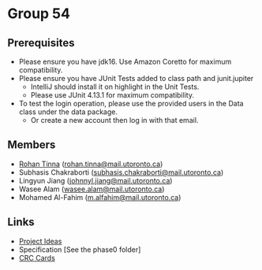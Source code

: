 # Group 54

## Prerequisites
- Please ensure you have jdk16. Use Amazon Coretto for maximum compatibility.
- Please ensure you have JUnit Tests added to class path and junit.jupiter
  - IntelliJ should install it on highlight in the Unit Tests.
  - Please use JUnit 4.13.1 for maximum compatibility.
- To test the login operation, please use the provided users in the Data class under the data package.
  - Or create a new account then log in with that email.

## Members
- [Rohan Tinna](https://rohantinna.com) (rohan.tinna@mail.utoronto.ca)
- Subhasis Chakraborti (subhasis.chakraborti@mail.utoronto.ca)
- Lingyun Jiang (johnnyl.jiang@mail.utoronto.ca)
- Wasee Alam (wasee.alam@mail.utoronto.ca)
- Mohamed Al-Fahim (m.alfahim@mail.utoronto.ca)

## Links
- [Project Ideas](https://docs.google.com/document/d/1VQAk6e_4F3ED4pP00Pl9-hLnjafwfLhiBB_jGU9WbmA/edit#heading=h.cbvciyafl8gz)
- Specification [See the phase0 folder]
- [CRC Cards](https://utoronto-my.sharepoint.com/:p:/g/personal/wasee_alam_mail_utoronto_ca/EU4orkY_c35LjHMskrwIRtUBlcrT7rPn1OHK67QFkBEDwQ?e=7shx5g)
